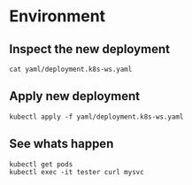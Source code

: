 # Environment 

## Inspect the new deployment

```
cat yaml/deployment.k8s-ws.yaml
```

## Apply new deployment

```
kubectl apply -f yaml/deployment.k8s-ws.yaml
```

## See whats happen

```
kubectl get pods
kubectl exec -it tester curl mysvc
```
